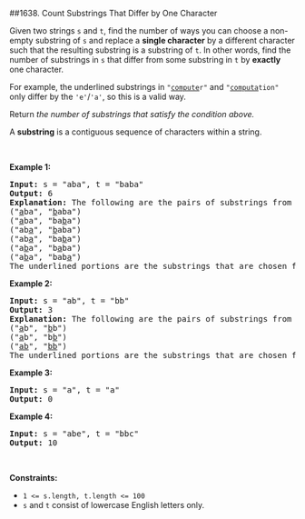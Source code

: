 ##1638. Count Substrings That Differ by One Character
<p>Given two strings <code>s</code> and <code>t</code>, find the number of ways you can choose a non-empty substring of <code>s</code> and replace a <strong>single character</strong> by a different character such that the resulting substring is a substring of <code>t</code>. In other words, find the number of substrings in <code>s</code> that differ from some substring in <code>t</code> by <strong>exactly</strong> one character.</p>

<p>For example, the underlined substrings in <code>&quot;<u>compute</u>r&quot;</code> and <code>&quot;<u>computa</u>tion&quot;</code> only differ by the <code>&#39;e&#39;</code>/<code>&#39;a&#39;</code>, so this is a valid way.</p>

<p>Return <em>the number of substrings that satisfy the condition above.</em></p>

<p>A <strong>substring</strong> is a contiguous sequence of characters within a string.</p>

<p>&nbsp;</p>
<p><strong>Example 1:</strong></p>

<pre>
<strong>Input:</strong> s = &quot;aba&quot;, t = &quot;baba&quot;
<strong>Output:</strong> 6
<strong>Explanation: </strong>The following are the pairs of substrings from s and t that differ by exactly 1 character:
(&quot;<u>a</u>ba&quot;, &quot;<u>b</u>aba&quot;)
(&quot;<u>a</u>ba&quot;, &quot;ba<u>b</u>a&quot;)
(&quot;ab<u>a</u>&quot;, &quot;<u>b</u>aba&quot;)
(&quot;ab<u>a</u>&quot;, &quot;ba<u>b</u>a&quot;)
(&quot;a<u>b</u>a&quot;, &quot;b<u>a</u>ba&quot;)
(&quot;a<u>b</u>a&quot;, &quot;bab<u>a</u>&quot;)
The underlined portions are the substrings that are chosen from s and t.
</pre>
​​<strong>Example 2:</strong>

<pre>
<strong>Input:</strong> s = &quot;ab&quot;, t = &quot;bb&quot;
<strong>Output:</strong> 3
<strong>Explanation: </strong>The following are the pairs of substrings from s and t that differ by 1 character:
(&quot;<u>a</u>b&quot;, &quot;<u>b</u>b&quot;)
(&quot;<u>a</u>b&quot;, &quot;b<u>b</u>&quot;)
(&quot;<u>ab</u>&quot;, &quot;<u>bb</u>&quot;)
​​​​The underlined portions are the substrings that are chosen from s and t.
</pre>
<strong>Example 3:</strong>

<pre>
<strong>Input:</strong> s = &quot;a&quot;, t = &quot;a&quot;
<strong>Output:</strong> 0
</pre>

<p><strong>Example 4:</strong></p>

<pre>
<strong>Input:</strong> s = &quot;abe&quot;, t = &quot;bbc&quot;
<strong>Output:</strong> 10
</pre>

<p>&nbsp;</p>
<p><strong>Constraints:</strong></p>

<ul>
	<li><code>1 &lt;= s.length, t.length &lt;= 100</code></li>
	<li><code>s</code> and <code>t</code> consist of lowercase English letters only.</li>
</ul>

